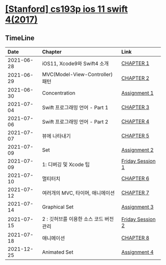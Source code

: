 # [[Stanford] cs193p ios 11 swift 4(2017)](https://www.edwith.org/swiftapp/lecture/26627)

## TimeLine
|Date|Chapter|Link|
|:-|:-|:-|
|2021-06-28|iOS11, Xcode9와 Swift4 소개|[CHAPTER 1](https://github.com/sustainable-git/iOS-Application-Study/tree/main/%5BStanford%5D%20iOS11%20App%20developement/CHAPTER%201)|
|2021-06-29|MVC(Model-View-Controller) 패턴|[CHAPTER 2](https://github.com/sustainable-git/iOS-Application-Study/tree/main/%5BStanford%5D%20iOS11%20App%20developement/CHAPTER%202)
|2021-06-30|Concentration|[Assignment 1](https://github.com/sustainable-git/iOS-Application-Study/tree/main/%5BStanford%5D%20iOS11%20App%20developement/Assignment%201)
|2021-07-04|Swift 프로그래밍 언어 - Part 1|[CHAPTER 3](https://github.com/sustainable-git/iOS-Application-Study/tree/main/%5BStanford%5D%20iOS11%20App%20developement/CHAPTER%203)
|2021-07-06|Swift 프로그래밍 언어 - Part 2|[CHAPTER 4](https://github.com/sustainable-git/iOS-Application-Study/tree/main/%5BStanford%5D%20iOS11%20App%20developement/CHAPTER%204)
|2021-07-07|뷰에 나타내기|[CHAPTER 5](https://github.com/sustainable-git/iOS-Application-Study/tree/main/%5BStanford%5D%20iOS11%20App%20developement/CHAPTER%205)
|2021-07-09|Set|[Assignment 2](https://github.com/sustainable-git/iOS-Application-Study/tree/main/%5BStanford%5D%20iOS11%20App%20developement/Assignment%202)
|2021-07-09|1: 디버깅 및 Xcode 팁|[Friday Session 1](https://github.com/sustainable-git/iOS-Application-Study/tree/main/%5BStanford%5D%20iOS11%20App%20developement/Friday%20Session%201)
|2021-07-10|멀티터치|[CHAPTER 6](https://github.com/sustainable-git/iOS-Application-Study/tree/main/%5BStanford%5D%20iOS11%20App%20developement/CHAPTER%206)
|2021-07-12|여러개의 MVC, 타이머, 애니메이션|[CHAPTER 7](https://github.com/sustainable-git/iOS-Application-Study/tree/main/%5BStanford%5D%20iOS11%20App%20developement/CHAPTER%207)
|2021-07-14|Graphical Set|[Assignment 3](https://github.com/sustainable-git/iOS-Application-Study/tree/main/%5BStanford%5D%20iOS11%20App%20developement/Assignment%203)
|2021-07-15|2 : 깃허브를 이용한 소스 코드 버전 관리|[Friday Session 2](https://github.com/sustainable-git/iOS-Application-Study/tree/main/%5BStanford%5D%20iOS11%20App%20developement/Friday%20Session%202)
|2021-07-18|애니메이션|[CHAPTER 8](https://github.com/sustainable-git/iOS-Application-Study/tree/main/%5BStanford%5D%20iOS11%20App%20developement/CHAPTER%208)
|2021-12-25|Animated Set|[Assignment 4](https://github.com/sustainable-git/iOS-Application-Study/tree/main/%5BStanford%5D%20iOS11%20App%20developement/Assignment%204)|
